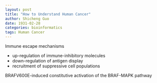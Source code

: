```yaml
---
layout: post
title: "How to Understand Human Cancer"
author: Shicheng Guo
date: 1931-02-28
categories: bioinformatics
tags: Human Cancer
---
```



Immune escape mechanisms 

* up-regulation of immune-inhibitory molecules
* down-regulation of antigen display
* recruitment of suppressive cell populations

BRAFV600E-induced constitutive activation of the BRAF-MAPK pathway

